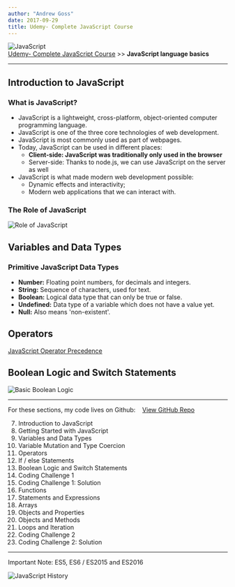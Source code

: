 ```yaml
---
author: "Andrew Goss"
date: 2017-09-29
title: Udemy- Complete JavaScript Course
---
```

![JavaScript](/img/post/javascript.png "JavaScript")<br>
<a href="/2017/udemy--complete-javascript-course/">Udemy- Complete JavaScript Course</a> >> <b>JavaScript language basics</b>
<hr>

## Introduction to JavaScript

### What is JavaScript?

* JavaScript is a lightweight, cross-platform, object-oriented computer programming language.
* JavaScript is one of the three core technologies of web development.
* JavaScript is most commonly used as part of webpages.
* Today, JavaScript can be used in different places:
	* <b>Client-side: JavaScript was traditionally only used in the browser</b>
	* Server-side: Thanks to node.js, we can use JavaScript on the server as well
* JavaScript is what made modern web development possible:
	* Dynamic effects and interactivity;
	* Modern web applications that we can interact with.

### The Role of JavaScript

![Role of JavaScript](/img/2017/udemy--complete-javascript-course/role_of_js.png "Role of JavaScript")
	
## Variables and Data Types

### Primitive JavaScript Data Types

* <b>Number:</b> Floating point numbers, for decimals and integers.
* <b>String:</b> Sequence of characters, used for text.
* <b>Boolean:</b> Logical data type that can only be true or false.
* <b>Undefined:</b> Data type of a variable which does not have a value yet.
* <b>Null:</b> Also means 'non-existent'.

## Operators

<a href="https://developer.mozilla.org/en/docs/Web/JavaScript/Reference/Operators/Operator_Precedence" target="_blank">JavaScript Operator Precedence</a>

## Boolean Logic and Switch Statements

![Basic Boolean Logic](/img/2017/udemy--complete-javascript-course/basic_boolean_logic.png "Basic Boolean Logic")
	
<hr>
For these sections, my code lives on Github:&nbsp;&nbsp;&nbsp;
<a href="https://github.com/andrewrgoss/udemy-complete-javascript/tree/master/2-js-basics" class="btn" target="_blank">View GitHub Repo</a>

7. Introduction to JavaScript
8. Getting Started with JavaScript
9. Variables and Data Types
10. Variable Mutation and Type Coercion
11. Operators
12. If / else Statements
13. Boolean Logic and Switch Statements
14. Coding Challenge 1
15. Coding Challenge 1: Solution
16. Functions
17. Statements and Expressions
18. Arrays
19. Objects and Properties
20. Objects and Methods
21. Loops and Iteration
22. Coding Challenge 2
23. Coding Challenge 2: Solution

<hr>

Important Note: ES5, ES6 / ES2015 and ES2016

![JavaScript History](/img/2017/udemy--complete-javascript-course/js_history.png "JavaScript History")